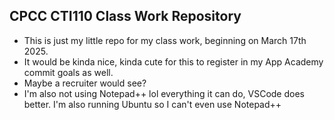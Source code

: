 ## CPCC CTI110 Class Work Repository

- This is just my little repo for my class work, beginning on March 17th 2025.
- It would be kinda nice, kinda cute for this to register in my App Academy commit goals as well.
- Maybe a recruiter would see?
- I'm also not using Notepad++ lol everything it can do, VSCode does better. I'm also running Ubuntu so I can't even use Notepad++
